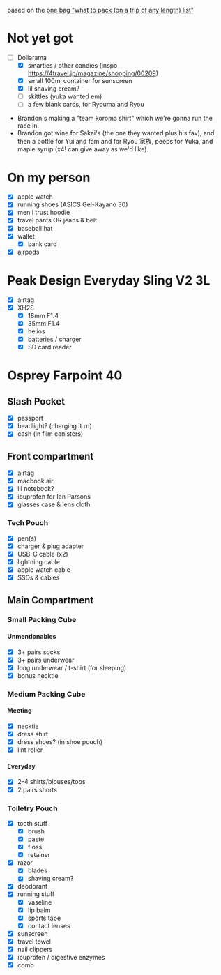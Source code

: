 based on the [one bag "what to pack (on a trip of any length) list"](https://www.onebag.com/popups/what2pack.pdf)
# Not yet got
- [ ] Dollarama
	- [x] smarties / other candies (inspo https://4travel.jp/magazine/shopping/00209)
	- [x] small 100ml container for sunscreen
	- [x] lil shaving cream?
	- [ ] skittles (yuka wanted em)
	- [ ] a few blank cards, for Ryouma and Ryou
- Brandon's making a "team koroma shirt" which we're gonna run the race in.
- Brandon got wine for Sakai's (the one they wanted plus his fav), and then a bottle for Yui and fam and for Ryou 家族, peeps for Yuka, and maple syrup (x4! can give away as we'd like).
# On my person
- [x] apple watch
- [x] running shoes (ASICS Gel-Kayano 30)
- [x] men I trust hoodie
- [x] travel pants OR jeans & belt
- [x] baseball hat
- [x] wallet
	- [x] bank card
- [x] airpods
# Peak Design Everyday Sling V2 3L
- [x] airtag
- [x] XH2S
	- [x] 18mm F1.4
	- [x] 35mm F1.4
	- [x] helios
	- [x] batteries / charger
	- [x] SD card reader
# Osprey Farpoint 40
## Slash Pocket
- [x] passport
- [x] headlight? (charging it rn)
- [x] cash (in film canisters)
## Front compartment
- [x] airtag
- [x] macbook air
- [x] lil notebook?
- [x] ibuprofen for Ian Parsons
- [x] glasses case & lens cloth
### Tech Pouch
- [x] pen(s)
- [x] charger & plug adapter
- [x] USB-C cable (x2)
- [x] lightning cable
- [x] apple watch cable
- [x] SSDs & cables
## Main Compartment
### Small Packing Cube
#### Unmentionables
- [x] 3+ pairs socks
- [x] 3+ pairs underwear 
- [x] long underwear / t-shirt (for sleeping)
- [x] bonus necktie
### Medium Packing Cube
#### Meeting
- [x] necktie
- [x] dress shirt
- [x] dress shoes? (in shoe pouch)
- [x] lint roller
#### Everyday
- [x] 2–4 shirts/blouses/tops
- [x] 2 pairs shorts
### Toiletry Pouch
- [x] tooth stuff
	- [x] brush
	- [x] paste
	- [x] floss
	- [x] retainer
- [x] razor
	- [x] blades
	- [x] shaving cream?
- [x] deodorant
- [x] running stuff
	- [x] vaseline
	- [x] lip balm
	- [x] sports tape
	- [x] contact lenses
- [x] sunscreen
- [x] travel towel
- [x] nail clippers
- [x] ibuprofen / digestive enzymes
- [x] comb